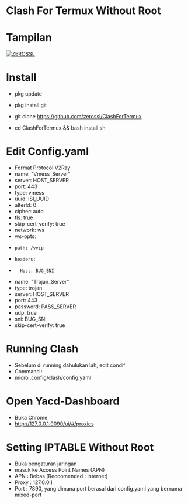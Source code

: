 # Clash For Termux Without Root

# Tampilan
[![ZEROSSL](https://i.ibb.co/9ckxPFK/275280701-1017928129071608-6754365807402039988-n.jpg)](https://t.me/zerossl/) 

# Install
- pkg update  

- pkg install git

- git clone https://github.com/zerossl/ClashForTermux

- cd ClashForTermux && bash install.sh

# Edit Config.yaml
- Format Protocol V2Ray
-   name: "Vmess_Server"
-   server: HOST_SERVER
-   port: 443
-   type: vmess
-   uuid: ISI_UUID
-   alterId: 0
-   cipher: auto
-   tls: true
-   skip-cert-verify: true
-   network: ws
-   ws-opts:
-     path: /vvip
-     headers:
-       Host: BUG_SNI

-   name: "Trojan_Server"
-   type: trojan
-   server: HOST_SERVER
-   port: 443
-   password: PASS_SERVER
-   udp: true
-   sni: BUG_SNI
-   skip-cert-verify: true
    
# Running Clash
- Sebelum di running dahulukan lah, edit condif
- Command :
- micro .config/clash/config.yaml

# Open Yacd-Dashboard
- Buka Chrome
- http://127.0.0.1:9090/ui/#/proxies

# Setting IPTABLE Without Root
- Buka pengaturan jaringan
- masuk ke Access Point Names (APN)
- APN : Bebas (Reccomended : internet)
- Proxy : 127.0.0.1
- Port : 7890, yang dimana port berasal dari config.yaml yang bernama mixed-port

